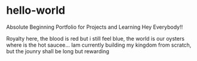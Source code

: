# hello-world
Absolute Beginning Portfolio for Projects and Learning
Hey Everybody!!

Royalty here, the blood is red but i still feel blue, the world is our oysters where is the hot saucee...
Iam currently building my kingdom from scratch, but the jounry shall be long but rewarding
